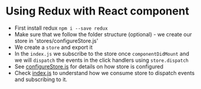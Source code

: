 # Using Redux with React component
- First install redux `npm i --save redux` 
- Make sure that we follow the folder structure (optional) - we create our store in 'stores/configureStore.js'
- We create a `store` and export it
- In the `index.js` we subscribe to the store once `componentDidMount` and we will `dispatch` the events in the click handlers using `store.dispatch`
- See [configureStore.js](./src/stores/configureStore.js) for details on how store is configured
- Check [index.js](./src/index.js) to understand how we consume store to dispatch events and subscribing to it. 